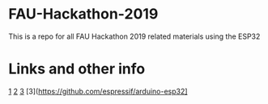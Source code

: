 # FAU-Hackathon-2019
This is a repo for all FAU Hackathon 2019 related materials using the ESP32

# Links and other info
[1](http://forum.fritzing.org/t/esp32s-hiletgo-dev-boad-with-pinout-template/5357)
[2](https://randomnerdtutorials.com/getting-started-with-esp32/)
[3](https://developer.ibm.com/recipes/tutorials/connect-an-esp32-to-the-watson-iot-platform/)
[3](https://github.com/espressif/arduino-esp32]
